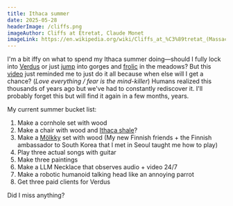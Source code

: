 ```yaml
---
title: Ithaca summer
date: 2025-05-28
headerImage: /cliffs.png
imageAuthor: Cliffs at Étretat, Claude Monet
imageLink: https://en.wikipedia.org/wiki/Cliffs_at_%C3%89tretat_(Massachusetts)
---
```

I'm a bit iffy on what to spend my Ithaca summer doing—should I fully lock into [Verdus](https://verduslabs.com) or just [jump](https://en.wikipedia.org/wiki/Call_Me_by_Your_Name_(film)) into gorges and [frolic](https://en.wikipedia.org/wiki/The_Sound_of_Music_(film)) in the meadows? But this [video](https://www.youtube.com/watch?v=gCR-WPuE_UA&list=TLPQMjgwNTIwMjXZTgZGXFVqWA) just reminded me to just do it all because when else will I get a chance? (*Love everything / fear is the mind-killer*) Humans realized this thousands of years ago but we've had to constantly rediscover it. I'll probably forget this but will find it again in a few months, years.

My current summer bucket list:
1. Make a cornhole set with wood
2. Make a chair with wood and [Ithaca shale](https://en.wikipedia.org/wiki/Genesee_Formation)?
3. Make a [Mölkky](https://en.wikipedia.org/wiki/M%C3%B6lkky) set with wood (My new Finnish friends + the Finnish ambassador to South Korea that I met in Seoul taught me how to play)
4. Play three actual songs with guitar
5. Make three paintings
6. Make a LLM Necklace that observes audio + video 24/7
7. Make a robotic humanoid talking head like an annoying parrot
8. Get three paid clients for Verdus

Did I miss anything? 